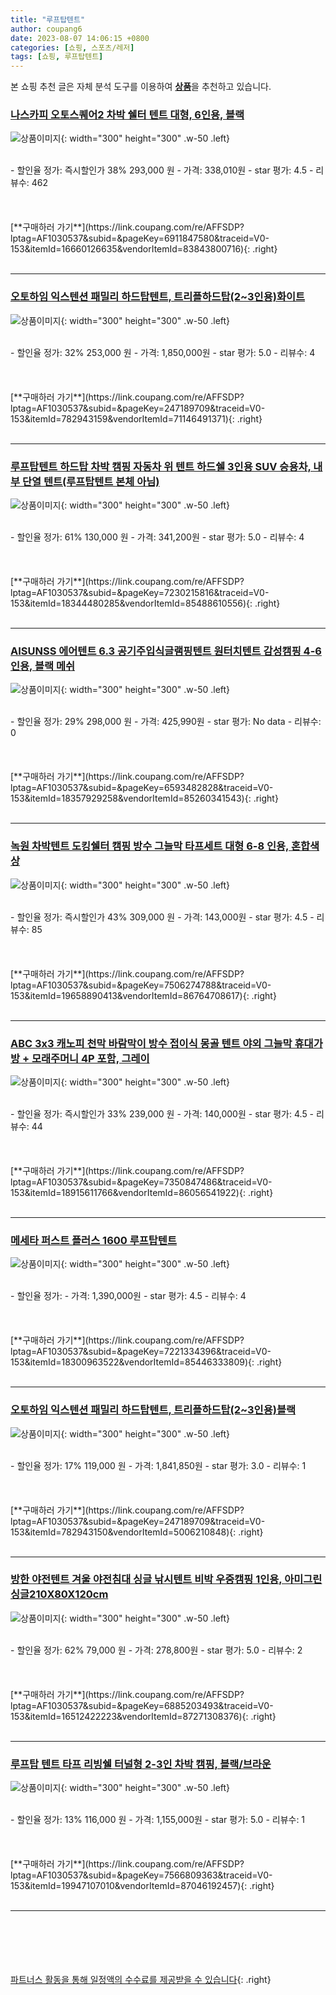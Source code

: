 ```yaml
---
title: "루프탑텐트"
author: coupang6
date: 2023-08-07 14:06:15 +0800
categories: [쇼핑, 스포츠/레저]
tags: [쇼핑, 루프탑텐트]
---
```


본 쇼핑 추천 글은 자체 분석 도구를 이용하여 [**상품**](https://link.coupang.com/a/bao1ui)을 추천하고 있습니다.

### [나스카피 오토스퀘어2 차박 쉘터 텐트 대형, 6인용, 블랙](https://link.coupang.com/re/AFFSDP?lptag=AF1030537&subid=&pageKey=6911847580&traceid=V0-153&itemId=16660126635&vendorItemId=83843800716)

![상품이미지](https://thumbnail9.coupangcdn.com/thumbnails/remote/230x230ex/image/retail/images/1565656591972112-c41b274e-217a-4c66-8245-6787509442e1.jpg){: width="300" height="300" .w-50 .left}


<br>
- 할인율 정가: 즉시할인가 38%  293,000   원
- 가격: 338,010원
- star 평가: 4.5
- 리뷰수: 462
<br>
<br>
<br>
<br>
[**구매하러 가기**](https://link.coupang.com/re/AFFSDP?lptag=AF1030537&subid=&pageKey=6911847580&traceid=V0-153&itemId=16660126635&vendorItemId=83843800716){: .right}
<br>
<br>

---

### [오토하임 익스텐션 패밀리 하드탑텐트, 트리플하드탑(2~3인용)화이트](https://link.coupang.com/re/AFFSDP?lptag=AF1030537&subid=&pageKey=247189709&traceid=V0-153&itemId=782943159&vendorItemId=71146491371)

![상품이미지](https://thumbnail6.coupangcdn.com/thumbnails/remote/230x230ex/image/vendor_inventory/d4d1/891663a3a043e8d3faa52a16cbc5746c45f30aa5e6ab0756f4f2ff6880bd.jpg){: width="300" height="300" .w-50 .left}


<br>
- 할인율 정가: 32%  253,000   원
- 가격: 1,850,000원
- star 평가: 5.0
- 리뷰수: 4
<br>
<br>
<br>
<br>
[**구매하러 가기**](https://link.coupang.com/re/AFFSDP?lptag=AF1030537&subid=&pageKey=247189709&traceid=V0-153&itemId=782943159&vendorItemId=71146491371){: .right}
<br>
<br>

---

### [루프탑텐트 하드탑 차박 캠핑 자동차 위 텐트 하드쉘 3인용 SUV 승용차, 내부 단열 텐트(루프탑텐트 본체 아님)](https://link.coupang.com/re/AFFSDP?lptag=AF1030537&subid=&pageKey=7230215816&traceid=V0-153&itemId=18344480285&vendorItemId=85488610556)

![상품이미지](https://thumbnail7.coupangcdn.com/thumbnails/remote/230x230ex/image/vendor_inventory/fa6f/da0b2b4f51ddb5f67eef985d622de0fc3841bb00871ae479ca8f7ea9d847.png){: width="300" height="300" .w-50 .left}


<br>
- 할인율 정가: 61%  130,000   원
- 가격: 341,200원
- star 평가: 5.0
- 리뷰수: 4
<br>
<br>
<br>
<br>
[**구매하러 가기**](https://link.coupang.com/re/AFFSDP?lptag=AF1030537&subid=&pageKey=7230215816&traceid=V0-153&itemId=18344480285&vendorItemId=85488610556){: .right}
<br>
<br>

---

### [AISUNSS 에어텐트 6.3 공기주입식글램핑텐트 원터치텐트 감성캠핑 4-6인용, 블랙 메쉬](https://link.coupang.com/re/AFFSDP?lptag=AF1030537&subid=&pageKey=6593482828&traceid=V0-153&itemId=18357929258&vendorItemId=85260341543)

![상품이미지](https://thumbnail9.coupangcdn.com/thumbnails/remote/230x230ex/image/vendor_inventory/1d44/1737931c9d4f7d05309bb18138dfa1f6e9e98e4ff1e52e30bdb1dde73761.jpg){: width="300" height="300" .w-50 .left}


<br>
- 할인율 정가: 29%  298,000   원
- 가격: 425,990원
- star 평가: No data
- 리뷰수: 0
<br>
<br>
<br>
<br>
[**구매하러 가기**](https://link.coupang.com/re/AFFSDP?lptag=AF1030537&subid=&pageKey=6593482828&traceid=V0-153&itemId=18357929258&vendorItemId=85260341543){: .right}
<br>
<br>

---

### [녹원 차박텐트 도킹쉘터 캠핑 방수 그늘막 타프세트 대형 6-8 인용, 혼합색상](https://link.coupang.com/re/AFFSDP?lptag=AF1030537&subid=&pageKey=7506274788&traceid=V0-153&itemId=19658890413&vendorItemId=86764708617)

![상품이미지](https://thumbnail10.coupangcdn.com/thumbnails/remote/230x230ex/image/vendor_inventory/6828/ccff0e2deee2816a5f56bee19e063050178d553e59aeb09aa49fb5fbe3e9.jpg){: width="300" height="300" .w-50 .left}


<br>
- 할인율 정가: 즉시할인가 43%  309,000   원
- 가격: 143,000원
- star 평가: 4.5
- 리뷰수: 85
<br>
<br>
<br>
<br>
[**구매하러 가기**](https://link.coupang.com/re/AFFSDP?lptag=AF1030537&subid=&pageKey=7506274788&traceid=V0-153&itemId=19658890413&vendorItemId=86764708617){: .right}
<br>
<br>

---

### [ABC 3x3 캐노피 천막 바람막이 방수 접이식 몽골 텐트 야외 그늘막 휴대가방 + 모래주머니 4P 포함, 그레이](https://link.coupang.com/re/AFFSDP?lptag=AF1030537&subid=&pageKey=7350847486&traceid=V0-153&itemId=18915611766&vendorItemId=86056541922)

![상품이미지](https://thumbnail6.coupangcdn.com/thumbnails/remote/230x230ex/image/vendor_inventory/979b/42032759d8f6f5357710be848b253c06d5af5f9f7438075ee8b0477cd4b9.png){: width="300" height="300" .w-50 .left}


<br>
- 할인율 정가: 즉시할인가 33%  239,000   원
- 가격: 140,000원
- star 평가: 4.5
- 리뷰수: 44
<br>
<br>
<br>
<br>
[**구매하러 가기**](https://link.coupang.com/re/AFFSDP?lptag=AF1030537&subid=&pageKey=7350847486&traceid=V0-153&itemId=18915611766&vendorItemId=86056541922){: .right}
<br>
<br>

---

### [메세타 퍼스트 플러스 1600 루프탑텐트](https://link.coupang.com/re/AFFSDP?lptag=AF1030537&subid=&pageKey=7221334396&traceid=V0-153&itemId=18300963522&vendorItemId=85446333809)

![상품이미지](https://thumbnail9.coupangcdn.com/thumbnails/remote/230x230ex/image/vendor_inventory/2d96/1de525c9cb5a87b56b1770e008c7848b6c65ea41be65dbe649d43505d269.jpg){: width="300" height="300" .w-50 .left}


<br>
- 할인율 정가: 
- 가격: 1,390,000원
- star 평가: 4.5
- 리뷰수: 4
<br>
<br>
<br>
<br>
[**구매하러 가기**](https://link.coupang.com/re/AFFSDP?lptag=AF1030537&subid=&pageKey=7221334396&traceid=V0-153&itemId=18300963522&vendorItemId=85446333809){: .right}
<br>
<br>

---

### [오토하임 익스텐션 패밀리 하드탑텐트, 트리플하드탑(2~3인용)블랙](https://link.coupang.com/re/AFFSDP?lptag=AF1030537&subid=&pageKey=247189709&traceid=V0-153&itemId=782943150&vendorItemId=5006210848)

![상품이미지](https://thumbnail9.coupangcdn.com/thumbnails/remote/230x230ex/image/vendor_inventory/5f1c/6bf2a0b1b6f69b09a164287c830c85cadffbae433243ff5100191b1e7f8f.jpg){: width="300" height="300" .w-50 .left}


<br>
- 할인율 정가: 17%  119,000   원
- 가격: 1,841,850원
- star 평가: 3.0
- 리뷰수: 1
<br>
<br>
<br>
<br>
[**구매하러 가기**](https://link.coupang.com/re/AFFSDP?lptag=AF1030537&subid=&pageKey=247189709&traceid=V0-153&itemId=782943150&vendorItemId=5006210848){: .right}
<br>
<br>

---

### [방한 야전텐트 겨울 야전침대 싱글 낚시텐트 비박 우중캠핑 1인용, 아미그린싱글210X80X120cm](https://link.coupang.com/re/AFFSDP?lptag=AF1030537&subid=&pageKey=6885203493&traceid=V0-153&itemId=16512422223&vendorItemId=87271308376)

![상품이미지](https://thumbnail6.coupangcdn.com/thumbnails/remote/230x230ex/image/vendor_inventory/5817/3d360e8572be92318b76407a4c5c3e7b047541309402fc23c77e17785a18.png){: width="300" height="300" .w-50 .left}


<br>
- 할인율 정가: 62%  79,000   원
- 가격: 278,800원
- star 평가: 5.0
- 리뷰수: 2
<br>
<br>
<br>
<br>
[**구매하러 가기**](https://link.coupang.com/re/AFFSDP?lptag=AF1030537&subid=&pageKey=6885203493&traceid=V0-153&itemId=16512422223&vendorItemId=87271308376){: .right}
<br>
<br>

---

### [루프탑 텐트 타프 리빙쉘 터널형 2-3인 차박 캠핑, 블랙/브라운](https://link.coupang.com/re/AFFSDP?lptag=AF1030537&subid=&pageKey=7566809363&traceid=V0-153&itemId=19947107010&vendorItemId=87046192457)

![상품이미지](https://thumbnail10.coupangcdn.com/thumbnails/remote/230x230ex/image/vendor_inventory/cc2e/3f95a9a218e39b12250c470bb43d8d1b22063680bd3522028e68c76121f7.jpg){: width="300" height="300" .w-50 .left}


<br>
- 할인율 정가: 13%  116,000   원
- 가격: 1,155,000원
- star 평가: 5.0
- 리뷰수: 1
<br>
<br>
<br>
<br>
[**구매하러 가기**](https://link.coupang.com/re/AFFSDP?lptag=AF1030537&subid=&pageKey=7566809363&traceid=V0-153&itemId=19947107010&vendorItemId=87046192457){: .right}
<br>
<br>

---
<br><br><br><br><br> [파트너스 활동을 통해 일정액의 수수료를 제공받을 수 있습니다](https://link.coupang.com/a/bao1ui){: .right}